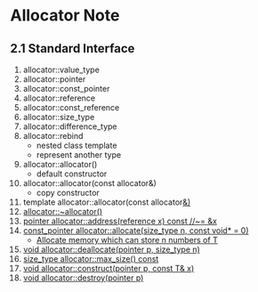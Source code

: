 # Allocator Note
## 2.1 Standard Interface
1. allocator::value_type
2. allocator::pointer
3. allocator::const_pointer
4. allocator::reference
5. allocator::const_reference
6. allocator::size_type
7. allocator::difference_type
8. allocator::rebind
   - nested class template
   - represent another type
9.  allocator::allocator()                  
    -  default constructor
10. allocator::allocator(const allocator&)  
    - copy constructor
11. template<class U> allocator::allocator(const allocator<U>&)
12. allocator::~allocator()
13. pointer allocator::address(reference x) const  //~= &x
14. const_pointer allocator::allocate(size_type n, const void* = 0)
    - Allocate memory which can store n numbers of T
15. void allocator::deallocate(pointer p, size_type n)
16. size_type allocator::max_size() const
17. void allocator::construct(pointer p, const T& x)
18. void allocator::destroy(pointer p)

